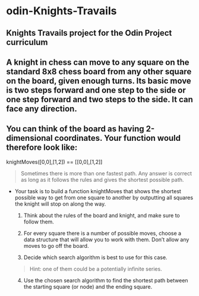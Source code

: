 # odin-Knights-Travails
## Knights Travails project for the Odin Project curriculum

## A knight in chess can move to any square on the standard 8x8 chess board from any other square on the board, given enough turns. Its basic move is two steps forward and one step to the side or one step forward and two steps to the side. It can face any direction.

## You can think of the board as having 2-dimensional coordinates. Your function would therefore look like:
knightMoves([0,0],[1,2]) == [[0,0],[1,2]]

> Sometimes there is more than one fastest path. Any answer is correct as long as it follows the rules and gives the shortest possible path.

- Your task is to build a function knightMoves that shows the shortest possible way to get from one square to another by outputting all squares the knight will stop on along the way.

    1. Think about the rules of the board and knight, and make sure to follow them.

    2. For every square there is a number of possible moves, choose a data structure that will allow you to work with them. Don’t allow any moves to go off the board.

    3. Decide which search algorithm is best to use for this case.
    > Hint: one of them could be a potentially infinite series.

    4. Use the chosen search algorithm to find the shortest path between the starting square (or node) and the ending square.